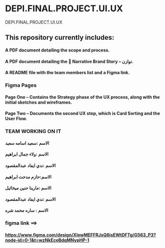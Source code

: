# DEPI.FINAL.PROJECT.UI.UX
DEPI.FINAL.PROJECT.UI.UX

## This repository currently includes:

#### A PDF document detailing the scope and process.
#### A PDF document detailing the 🌿 Narrative Brand Story – توازن.
#### A README file with the team members list and a Figma link.

### Figma Pages
#### Page One – Contains the Strategy phase of the UX process, along with the initial sketches and wireframes.
#### Page Two – Documents the second UX step, which is Card Sorting and the User Flow.

### TEAM WORKING ON IT 
#### الاسم :سعيد اسامه سعيد
#### الاسم :ولاء جمال ابراهيم
#### الاسم :ندي ايفاد عبدالمقصود
#### الاسم:حازم مدحت ابراهيم
#### الاسم :مارينا حنين ميخائيل 
#### الاسم :ندي ايفاد عبدالمقصود
#### الاسم : ساره محمد شره
### figma link ==> 
#### https://www.figma.com/design/XIewMEFFRJsQ6isEWtDFTg/G563_P3?node-id=0-1&t=wzNkEceBdqMNypHP-1
